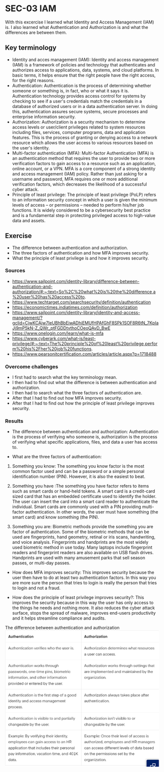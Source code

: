 # SEC-03 IAM
With this excercise I learned what Identity and Access Management (IAM) is. I also learned what Authentication and Authorization is and what the differences are between them.  

## Key terminology
- Identity and acces management (IAM): Identity and access management (IAM) is a framework of policies and technology that authenticates and authorizes access to applications, data, systems, and cloud platforms. In basic terms, it helps ensure that the right people have the right access, for the right reasons.  
- Authentication: Authentication is the process of determining whether someone or something is, in fact, who or what it says it is. Authentication technology provides access control for systems by checking to see if a user's credentials match the credentials in a database of authorized users or in a data authentication server. In doing this, authentication assures secure systems, secure processes and enterprise information security. 
- Authorization: Authorization is a security mechanism to determine access levels or user/client privileges related to system resources including files, services, computer programs, data and application features. This is the process of granting or denying access to a network resource which allows the user access to various resources based on the user's identity.
- Multi-factor authentication (MFA): Multi-factor Authentication (MFA) is an authentication method that requires the user to provide two or more verification factors to gain access to a resource such as an application, online account, or a VPN. MFA is a core component of a strong identity and access management (IAM) policy. Rather than just asking for a username and password, MFA requires one or more additional verification factors, which decreases the likelihood of a successful cyber attack. 
- Principle of least privilege: The principle of least privilege (PoLP) refers to an information security concept in which a user is given the minimum levels of access – or permissions – needed to perform his/her job functions. It is widely considered to be a cybersecurity best practice and is a fundamental step in protecting privileged access to high-value data and assets.
 
## Exercise
- The difference between authentication and authorization.
- The three factors of authentication and  how MFA improves security.
- What the principle of least privilege is and how it improves security.

### Sources
- https://www.sailpoint.com/identity-library/difference-between-authentication-and-authorization/#:~:text=So%2C%20what%20is%20the%20difference,a%20user%20has%20access%20to.
- https://www.techtarget.com/searchsecurity/definition/authentication 
- https://economictimes.indiatimes.com/definition/authorization 
- https://www.sailpoint.com/identity-library/identity-and-access-management/?gclid=CjwKCAjw7IeUBhBbEiwADhiEMUfHPAfGhF8SPk1SOF8R6tN_7KpIaJj9mP5kN-Z_QWr_ptFGDDtvthoCOeoQAvD_BwE 
- https://www.onelogin.com/learn/what-is-mfa 
- https://www.cyberark.com/what-is/least-privilege/#:~:text=The%20principle%20of%20least%20privilege,perform%20his%2Fher%20job%20functions. 
- https://www.pearsonitcertification.com/articles/article.aspx?p=1718488 

### Overcome challenges
- I first had to search what the key terminology mean.
- I then had to find out what the difference is between authentication and authorization.
- I then had to search what the three factors of authentication are.
- After that I had to find out how MFA improves security. 
- After that I had to find out how the principle of least privilege improves security.

### Results
- The difference between authentication and authorization: Authentication is the process of verifying who someone is, authorization is the process of verifying what specific applications, files, and data a user has access to.  

- What are the three factors of authentication:

1. Something you know: The something you know factor is the most common factor used and can be a password or a simple personal identification number (PIN). However, it is also the easiest to beat.

2. Something you have :The something you have factor refers to items such as smart cards or hand-held tokens. A smart card is a credit-card sized card that has an embedded certificate used to identify the holder. The user can insert the card into a smart card reader to authenticate the individual. Smart cards are commonly used with a PIN providing multi-factor authentication. In other words, the user must have something (the smart card) and know something (the PIN).

3. Something you are: Biometric methods provide the something you are factor of authentication. Some of the biometric methods that can be used are fingerprints, hand geometry, retinal or iris scans, handwriting, and voice analysis. Fingerprints and handprints are the most widely used biometric method in use today. Many laptops include fingerprint readers and fingerprint readers are also available on USB flash drives. Handprints are used with many amusement parks that sell season passes, or multi-day passes. 

- How does MFA improves security: This improves security because the user then have to do at least two authentication factors. In this way you are more sure the person that tries to login is really the person that tries to login and not a fraud. 

- How does the principle of least privilege improves security?: This improves the security because in this way the user has only access to the things he needs and nothing more. It also reduces the cyber attack surface, stops the spread of malware, improves end-users productivity and it helps streamline compliance and audits.  

The difference between authentication and authorization 
![SEC-03](../00_includes/SEC03-1.png)


 